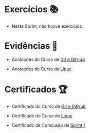 # Exercícios 📚

- Nesta Sprint, não houve exercícios.


# Evidências 📄

- Anotações do Curso de
[Git e GitHub](https://natural-oyster-41d.notion.site/Git-e-GitHub-do-b-sico-ao-avan-ado-c-gist-e-GitHub-Pages-61b3d3a3225640078169c612c3882c43)

- Anotações do Curso de
[Linux](https://natural-oyster-41d.notion.site/Linux-para-Desenvolvedores-c-terminal-Shell-Apache-e-4948fb4e9b59497bb1d5e2382d545c7e)


# Certificados 🏆

- Certificado do Curso de 
[Git e GitHub](https://www.udemy.com/certificate/UC-b83c301d-d1b0-49af-a981-76635a38b289/)

- Certificado do Curso de 
[Linux](https://www.udemy.com/certificate/UC-6c1ee5f0-c3d6-4798-8507-233693afb4aa/)

- Certificado de Conclusão da
[Sprint 1](https://compassuol.udemy.com/certificate/UC-d7a5a7d2-9846-4868-8f95-67c1590b6c97/)


